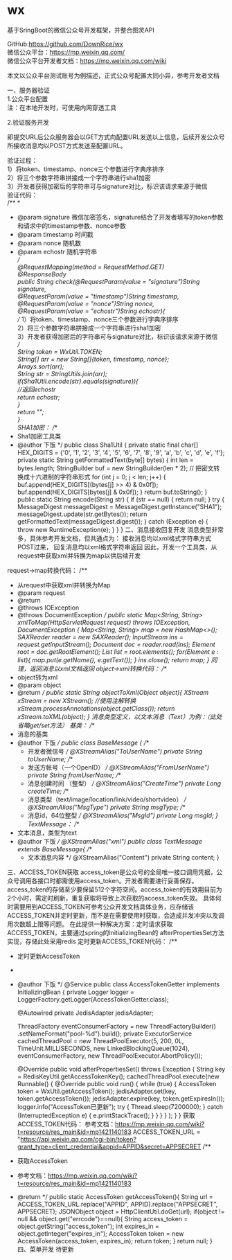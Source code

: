 # wx
基于SringBoot的微信公众号开发框架，并整合图灵API

GitHub:https://github.com/DownRice/wx</br>
微信公众平台：https://mp.weixin.qq.com/</br>
微信公众平台开发者文档：https://mp.weixin.qq.com/wiki</br>

本文以公众平台测试账号为例描述，正式公众号配置大同小异，参考开发者文档  

一、服务器验证  
1.公众平台配置  
注：在本地开发时，可使用内网穿透工具  

2.验证服务开发  

即提交URL后公众服务器会以GET方式向配置URL发送以上信息，后续开发公众号所接收消息均以POST方式发送至配置URL。  

验证过程：  
        1）将token、timestamp、nonce三个参数进行字典序排序  
        2）将三个参数字符串拼接成一个字符串进行sha1加密  
        3）开发者获得加密后的字符串可与signature对比，标识该请求来源于微信  
验证代码：  
/**
 *
 * @param signature 微信加密签名，signature结合了开发者填写的token参数和请求中的timestamp参数、nonce参数
 * @param timestamp 时间戳
 * @param nonce     随机数
 * @param echostr   随机字符串  
 */  
@RequestMapping(method = RequestMethod.GET)  
@ResponseBody  
public String check(@RequestParam(value = "signature")String signature,  
@RequestParam(value = "timestamp")String timestamp, @RequestParam(value = "nonce")String nonce,   
@RequestParam(value = "echostr")String echostr){  
    /*
    1）将token、timestamp、nonce三个参数进行字典序排序  
    2）将三个参数字符串拼接成一个字符串进行sha1加密  
    3）开发者获得加密后的字符串可与signature对比，标识该请求来源于微信  
     */  
    String token = WxUtil.TOKEN;  
    String[] arr = new String[]{token, timestamp, nonce};  
    Arrays.sort(arr);  
    String str = StringUtils.join(arr);  
    if(Sha1Util.encode(str).equals(signature)){  
        //返回echostr  
        return echostr;  
    }  
    return "";  
}  
SHA1加密：
/**
 * Sha1加密工具类
 * @author 下饭
 */
public class Sha1Util {
    private static final char[] HEX_DIGITS = {'0', '1', '2', '3', '4', '5',
            '6', '7', '8', '9', 'a', 'b', 'c', 'd', 'e', 'f'};
    private static String getFormattedText(byte[] bytes) {
        int len = bytes.length;
        StringBuilder buf = new StringBuilder(len * 2);
        // 把密文转换成十六进制的字符串形式
        for (int j = 0; j < len; j++) {
            buf.append(HEX_DIGITS[(bytes[j] >> 4) & 0x0f]);
            buf.append(HEX_DIGITS[bytes[j] & 0x0f]);
        }
        return buf.toString();
    }
    public static String encode(String str) {
        if (str == null) {
            return null;
        }
        try {
            MessageDigest messageDigest = MessageDigest.getInstance("SHA1");
            messageDigest.update(str.getBytes());
            return getFormattedText(messageDigest.digest());
        } catch (Exception e) {
            throw new RuntimeException(e);
        }
    }
}
二、消息接收回复开发
消息类型非常多，具体参考开发文档，但共通点为：
接收消息均以xml格式字符串方式POST过来，
回复消息均以xml格式字符串返回
因此，开发一个工具类，从request中获取xml并转换为map以供后续开发

request->map转换代码：
/**
 * 从request中获取xml并转换为Map
 * @param request
 * @return
 * @throws IOException
 * @throws DocumentException
 */
public static Map<String, String> xmlToMap(HttpServletRequest request) throws IOException, DocumentException {
    Map<String, String> map = new HashMap<>();
    SAXReader reader = new SAXReader();
    InputStream ins = request.getInputStream();
    Document doc = reader.read(ins);
    Element root = doc.getRootElement();
    List<Element> list = root.elements();
    for(Element e : list){
        map.put(e.getName(), e.getText());
    }
    ins.close();
    return map;
}
同理，返回消息以xml文档返回
object->xml转换代码：
/**
 * object转为xml
 * @param object
 * @return
 */
public static String objectToXml(Object object){
    XStream xStream = new XStream();
    //使用注解转换
    xStream.processAnnotations(object.getClass());
    return xStream.toXML(object);
}
消息类型定义，以文本消息（Text）为例：（此处省略get/set方法）
基类：
/**
 * 消息的基类
 * @author 下饭
 */
public class BaseMessage {
    /**
     * 开发者微信号
     */
    @XStreamAlias("ToUserName")
    private String toUserName;
    /**
     * 发送方帐号（一个OpenID）
     */
    @XStreamAlias("FromUserName")
    private String fromUserName;
    /**
     * 消息创建时间 （整型）
     */
    @XStreamAlias("CreateTime")
    private Long createTime;
    /**
     * 消息类型（text/image/location/link/video/shortvideo）
     */
    @XStreamAlias("MsgType")
    private String msgType;
    /**
     * 消息id，64位整型
     */
    @XStreamAlias("MsgId")
    private Long msgId;
}
TextMessage：
/**
 * 文本消息，类型为text
 * @author 下饭
 */
@XStreamAlias("xml")
public class TextMessage extends BaseMessage{
    /**
     * 文本消息内容
     */
    @XStreamAlias("Content")
    private String content;
}

三、ACCESS_TOKEN获取
access_token是公众号的全局唯一接口调用凭据，公众号调用各接口时都需使用access_token。开发者需要进行妥善保存。access_token的存储至少要保留512个字符空间。access_token的有效期目前为2个小时，需定时刷新，重复获取将导致上次获取的access_token失效。
具体何时需要用到ACCESS_TOKEN可参考公众开发文档具体业务，应存储该ACCESS_TOKEN并定时更新，而不是在需要使用时获取，会造成并发冲突以及调用次数超上限等问题。
在此提供一种解决方案：定时请求获取ACCESS_TOKEN，主要通过spring的InitializingBean的 afterPropertiesSet方法实现，存储此处采用redis
定时更新ACCESS_TOKEN代码：
/**
 * 定时更新AccessToken
 *
 * @author 下饭
 */
@Service
public class AccessTokenGetter implements InitializingBean {
    private Logger logger = LoggerFactory.getLogger(AccessTokenGetter.class);

    @Autowired
    private JedisAdapter jedisAdapter;

    ThreadFactory eventConsumerFactory = new ThreadFactoryBuilder()
            .setNameFormat("pool-%d").build();
    private ExecutorService cachedThreadPool = new ThreadPoolExecutor(5, 200,
            0L, TimeUnit.MILLISECONDS, new LinkedBlockingQueue<Runnable>(1024), eventConsumerFactory,
            new ThreadPoolExecutor.AbortPolicy());

    @Override
    public void afterPropertiesSet() throws Exception {
        String key = RedisKeyUtil.getAccessTokenKey();
        cachedThreadPool.execute(new Runnable() {
                                     @Override
                                     public void run() {
                                         while (true) {
                                             AccessToken token = WxUtil.getAccessToken();
                                             jedisAdapter.set(key, token.getAccessToken());
                                             jedisAdapter.expire(key, token.getExpiresIn());
                                             logger.info("AccessToken已更新");
                                             try {
                                                 Thread.sleep(7200000);
                                             } catch (InterruptedException e) {
                                                 e.printStackTrace();
                                             }
                                         }
                                     }
                                 }
        );
    }
}
获取ACCESS_TOKEN代码：
参考文档：https://mp.weixin.qq.com/wiki?t=resource/res_main&id=mp1421140183
ACCESS_TOKEN_URL = "https://api.weixin.qq.com/cgi-bin/token?grant_type=client_credential&appid=APPID&secret=APPSECRET
/**
 * 获取AccessToken
 * 参考文档：https://mp.weixin.qq.com/wiki?t=resource/res_main&id=mp1421140183
 * @return
 */
public static AccessToken getAccessToken(){
    String url = ACCESS_TOKEN_URL.replace("APPID", APPID).replace("APPSECRET", APPSECRET);
    JSONObject object = HttpClientUtil.doGet(url);
    if(object != null && object.get("errcode")==null){
        String access_token = object.getString("access_token");
        int expires_in = object.getInteger("expires_in");
        AccessToken token = new AccessToken(access_token, expires_in);
        return token;
    }
    return null;
}
四、菜单开发
待更新
